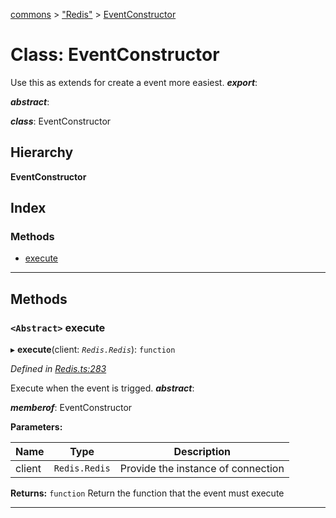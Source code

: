 [commons](../README.md) > ["Redis"](../modules/_redis_.md) > [EventConstructor](../classes/_redis_.eventconstructor.md)

# Class: EventConstructor

Use this as extends for create a event more easiest.
*__export__*: 

*__abstract__*: 

*__class__*: EventConstructor

## Hierarchy

**EventConstructor**

## Index

### Methods

* [execute](_redis_.eventconstructor.md#execute)

---

## Methods

<a id="execute"></a>

### `<Abstract>` execute

▸ **execute**(client: *`Redis.Redis`*): `function`

*Defined in [Redis.ts:283](https://github.com/Maxime6678/commons/blob/165f217/src/Redis.ts#L283)*

Execute when the event is trigged.
*__abstract__*: 

*__memberof__*: EventConstructor

**Parameters:**

| Name | Type | Description |
| ------ | ------ | ------ |
| client | `Redis.Redis` |  Provide the instance of connection |

**Returns:** `function`
Return the function that the event must execute

___

